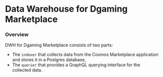 # Data Warehouse for Dgaming Marketplace

### Overview

DWH for Dgaming Marketplace consists of two parts:

* The `indexer` that collects data from the Cosmos Marketplace application and stores it in a Postgres database,
* The `querier` that provides a GraphQL querying interface for the collected data.
